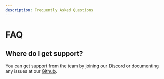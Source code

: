 ```yaml
---
description: Frequently Asked Questions
---
```


# FAQ

## Where do I get support?

You can get support from the team by joining our [Discord](https://discord.gg/threeid) or documenting any issues at our [Github](https://github.com/kubelt/kubelt/issues).
